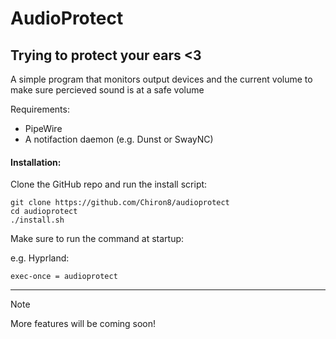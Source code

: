 # AudioProtect

## Trying to protect your ears <3

A simple program that monitors output devices and the current volume to make sure percieved sound is at a safe volume

Requirements:

- PipeWire
- A notifaction daemon (e.g. Dunst or SwayNC)

#### Installation:

Clone the GitHub repo and run the install script:

```
git clone https://github.com/Chiron8/audioprotect
cd audioprotect
./install.sh
```

Make sure to run the command at startup:

e.g. Hyprland:

```
exec-once = audioprotect
```

---

> [!NOTE]
> More features will be coming soon!
